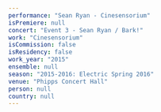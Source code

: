 ```yaml
---
performance: "Sean Ryan - Cinesensorium"
isPremiere: null
concert: "Event 3 - Sean Ryan / Bark!"
work: "Cinesensorium"
isCommission: false
isResidency: false
work_year: "2015"
ensemble: null
season: "2015-2016: Electric Spring 2016"
venue: "Phipps Concert Hall"
person: null
country: null
---
```


